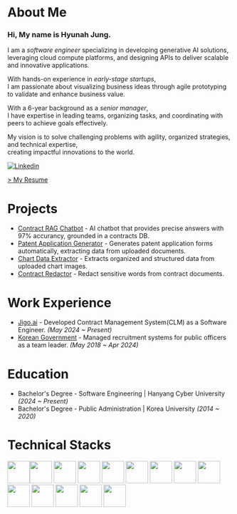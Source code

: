# About Me
<h3>Hi, My name is Hyunah Jung.</h3>

I am a _software engineer_ specializing in developing generative AI solutions,<br>
leveraging cloud compute platforms, and designing APIs to deliver scalable and innovative applications.

With hands-on experience in _early-stage startups_,<br>
I am passionate about visualizing business ideas through agile prototyping to validate and enhance business value.

With a 6-year background as a _senior manager_,<br>
I have expertise in leading teams, organizing tasks, and coordinating with peers to achieve goals effectively.

My vision is to solve challenging problems with agility, organized strategies, and technical expertise,<br>
creating impactful innovations to the world.

<a href="https://www.linkedin.com/in/hyunah-jung95/">
  <img
    alt="Linkedin"
    src="https://img.shields.io/badge/linkedin-%230077B5.svg?style=for-the-badge&logo=linkedin&logoColor=white"
  />
</a>

[> My Resume](https://github.com/user-attachments/files/18278650/CV_Hyunah_Jung.pdf)


# Projects
- [Contract RAG Chatbot](https://github.com/hyunah-jung95/contract-RAG-chatbot) - AI chatbot that provides precise answers with 97% accurancy, grounded in a contracts DB.
- [Patent Application Generator](https://github.com/hyunah-jung95/patent-application-generator) - Generates patent application forms automatically, extracting data from uploaded documents.
- [Chart Data Extractor](https://github.com/hyunah-jung95/chart-data-extractor) - Extracts organized and structured data from uploaded chart images.  
- [Contract Redactor](https://github.com/hyunah-jung95/contract-redactor) - Redact sensitive words from contract documents.

# Work Experience
- [Jigo.ai](https://jigo.ai) - Developed Contract Management System(CLM) as a Software Engineer. _(May 2024 ~ Present)_
- [Korean Government](https://www.mpm.go.kr/english/) - Managed recruitment systems for public officers as a team leader. _(May 2018 ~ Apr 2024)_

# Education
- Bachelor's Degree - Software Engineering | Hanyang Cyber University _(2024 ~ Present)_
- Bachelor's Degree - Public Administration | Korea University _(2014 ~ 2020)_

# Technical Stacks
<img height="50" src="https://user-images.githubusercontent.com/25181517/192158954-f88b5814-d510-4564-b285-dff7d6400dad.png" /><img height="50" src="https://user-images.githubusercontent.com/25181517/183898674-75a4a1b1-f960-4ea9-abcb-637170a00a75.png" />
<img height="50" src="https://user-images.githubusercontent.com/25181517/192158956-48192682-23d5-4bfc-9dfb-6511ade346bc.png" />
<img height="50" src="https://user-images.githubusercontent.com/25181517/183898054-b3d693d4-dafb-4808-a509-bab54cf5de34.png" />
<img height="50" src="https://user-images.githubusercontent.com/25181517/202896760-337261ed-ee92-4979-84c4-d4b829c7355d.png" />
<img height="50" src="https://user-images.githubusercontent.com/25181517/189716855-2c69ca7a-5149-4647-936d-780610911353.png" />
<img height="50" src="https://user-images.githubusercontent.com/25181517/117447155-6a868a00-af3d-11eb-9cfe-245df15c9f3f.png" />
<img height="50" src="https://user-images.githubusercontent.com/25181517/183897015-94a058a6-b86e-4e42-a37f-bf92061753e5.png" />
<img height="50" src="https://user-images.githubusercontent.com/25181517/183890598-19a0ac2d-e88a-4005-a8df-1ee36782fde1.png" />
<img height="50" src="https://user-images.githubusercontent.com/25181517/183568594-85e280a7-0d7e-4d1a-9028-c8c2209e073c.png" />
<img height="50" src="https://github.com/marwin1991/profile-technology-icons/assets/136815194/5f8c622c-c217-4649-b0a9-7e0ee24bd704" />
<img height="50" src="https://user-images.githubusercontent.com/25181517/183423507-c056a6f9-1ba8-4312-a350-19bcbc5a8697.png" />
<img height="50" src="https://user-images.githubusercontent.com/25181517/183911547-990692bc-8411-4878-99a0-43506cdb69cf.png" />
<img height="50" src="https://user-images.githubusercontent.com/25181517/183911544-95ad6ba7-09bf-4040-ac44-0adafedb9616.png" />
<!--
<img height="50" src="" />

**hyunah-jung95/hyunah-jung95** is a ✨ _special_ ✨ repository because its `README.md` (this file) appears on your GitHub profile.

Here are some ideas to get you started:

- 🔭 I’m currently working on ...
- 🌱 I’m currently learning ...
- 👯 I’m looking to collaborate on ...
- 🤔 I’m looking for help with ...
- 💬 Ask me about ...
- 📫 How to reach me: ...
- 😄 Pronouns: ...
- ⚡ Fun fact: ...
-->

